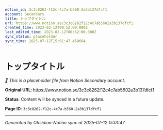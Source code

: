 ```yaml
---
notion_id: 3c3c8262-f12c-4c7a-b560-2a3b137dfcf1
account: Secondary
title: トップタイトル
url: https://www.notion.so/3c3c8262f12c4c7ab5602a3b137dfcf1
created_time: 2023-02-12T00:52:00.000Z
last_edited_time: 2023-02-12T00:52:00.000Z
sync_status: placeholder
sync_time: 2025-07-12T15:01:47.458664
---
```


# トップタイトル

*🔄 This is a placeholder file from Notion Secondary account.*

**Original URL**: https://www.notion.so/3c3c8262f12c4c7ab5602a3b137dfcf1

**Status**: Content will be synced in a future update.

**Page ID**: `3c3c8262-f12c-4c7a-b560-2a3b137dfcf1`

---

*Generated by Obsidian-Notion sync at 2025-07-12 15:01:47*
